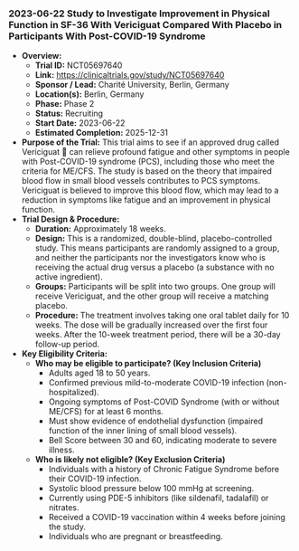 ### 2023-06-22 Study to Investigate Improvement in Physical Function in SF-36 With Vericiguat Compared With Placebo in Participants With Post-COVID-19 Syndrome

- **Overview:**
    - **Trial ID:** NCT05697640
    - **Link:** https://clinicaltrials.gov/study/NCT05697640
    - **Sponsor / Lead:** Charité University, Berlin, Germany
    - **Location(s):** Berlin, Germany
    - **Phase:** Phase 2
    - **Status:** Recruiting
    - **Start Date:** 2023-06-22
    - **Estimated Completion:** 2025-12-31
- **Purpose of the Trial:**
This trial aims to see if an approved drug called Vericiguat 💊 can relieve profound fatigue and other symptoms in people with Post-COVID-19 syndrome (PCS), including those who meet the criteria for ME/CFS. The study is based on the theory that impaired blood flow in small blood vessels contributes to PCS symptoms. Vericiguat is believed to improve this blood flow, which may lead to a reduction in symptoms like fatigue and an improvement in physical function.
- **Trial Design & Procedure:**
    - **Duration:** Approximately 18 weeks.
    - **Design:** This is a randomized, double-blind, placebo-controlled study. This means participants are randomly assigned to a group, and neither the participants nor the investigators know who is receiving the actual drug versus a placebo (a substance with no active ingredient).
    - **Groups:** Participants will be split into two groups. One group will receive Vericiguat, and the other group will receive a matching placebo.
    - **Procedure:** The treatment involves taking one oral tablet daily for 10 weeks. The dose will be gradually increased over the first four weeks. After the 10-week treatment period, there will be a 30-day follow-up period.
- **Key Eligibility Criteria:**
    - **Who may be eligible to participate? (Key Inclusion Criteria)**
        - Adults aged 18 to 50 years.
        - Confirmed previous mild-to-moderate COVID-19 infection (non-hospitalized).
        - Ongoing symptoms of Post-COVID Syndrome (with or without ME/CFS) for at least 6 months.
        - Must show evidence of endothelial dysfunction (impaired function of the inner lining of small blood vessels).
        - Bell Score between 30 and 60, indicating moderate to severe illness.
    - **Who is likely not eligible? (Key Exclusion Criteria)**
        - Individuals with a history of Chronic Fatigue Syndrome before their COVID-19 infection.
        - Systolic blood pressure below 100 mmHg at screening.
        - Currently using PDE-5 inhibitors (like sildenafil, tadalafil) or nitrates.
        - Received a COVID-19 vaccination within 4 weeks before joining the study.
        - Individuals who are pregnant or breastfeeding.
